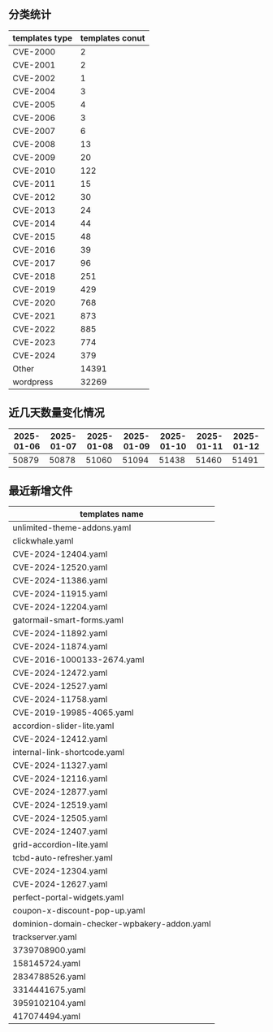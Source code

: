 ## 分类统计
| templates type | templates conut | 
| --- | --- |
| CVE-2000 | 2 |
| CVE-2001 | 2 |
| CVE-2002 | 1 |
| CVE-2004 | 3 |
| CVE-2005 | 4 |
| CVE-2006 | 3 |
| CVE-2007 | 6 |
| CVE-2008 | 13 |
| CVE-2009 | 20 |
| CVE-2010 | 122 |
| CVE-2011 | 15 |
| CVE-2012 | 30 |
| CVE-2013 | 24 |
| CVE-2014 | 44 |
| CVE-2015 | 48 |
| CVE-2016 | 39 |
| CVE-2017 | 96 |
| CVE-2018 | 251 |
| CVE-2019 | 429 |
| CVE-2020 | 768 |
| CVE-2021 | 873 |
| CVE-2022 | 885 |
| CVE-2023 | 774 |
| CVE-2024 | 379 |
| Other | 14391 |
| wordpress | 32269 |
## 近几天数量变化情况
|2025-01-06 | 2025-01-07 | 2025-01-08 | 2025-01-09 | 2025-01-10 | 2025-01-11 | 2025-01-12|
|--- | ------ | ------ | ------ | ------ | ------ | ---|
|50879 | 50878 | 51060 | 51094 | 51438 | 51460 | 51491|
## 最近新增文件
| templates name | 
| --- |
| unlimited-theme-addons.yaml |
| clickwhale.yaml |
| CVE-2024-12404.yaml |
| CVE-2024-12520.yaml |
| CVE-2024-11386.yaml |
| CVE-2024-11915.yaml |
| CVE-2024-12204.yaml |
| gatormail-smart-forms.yaml |
| CVE-2024-11892.yaml |
| CVE-2024-11874.yaml |
| CVE-2016-1000133-2674.yaml |
| CVE-2024-12472.yaml |
| CVE-2024-12527.yaml |
| CVE-2024-11758.yaml |
| CVE-2019-19985-4065.yaml |
| accordion-slider-lite.yaml |
| CVE-2024-12412.yaml |
| internal-link-shortcode.yaml |
| CVE-2024-11327.yaml |
| CVE-2024-12116.yaml |
| CVE-2024-12877.yaml |
| CVE-2024-12519.yaml |
| CVE-2024-12505.yaml |
| CVE-2024-12407.yaml |
| grid-accordion-lite.yaml |
| tcbd-auto-refresher.yaml |
| CVE-2024-12304.yaml |
| CVE-2024-12627.yaml |
| perfect-portal-widgets.yaml |
| coupon-x-discount-pop-up.yaml |
| dominion-domain-checker-wpbakery-addon.yaml |
| trackserver.yaml |
| 3739708900.yaml |
| 158145724.yaml |
| 2834788526.yaml |
| 3314441675.yaml |
| 3959102104.yaml |
| 417074494.yaml |
